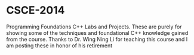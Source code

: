 # CSCE-2014
Programming Foundations C++ Labs and Projects. These are purely for showing some of the techniques and foundational C++ knowledge gained from the course. Thanks to Dr. Wing Ning Li for teaching this course and I am posting these in honor of his retirement
